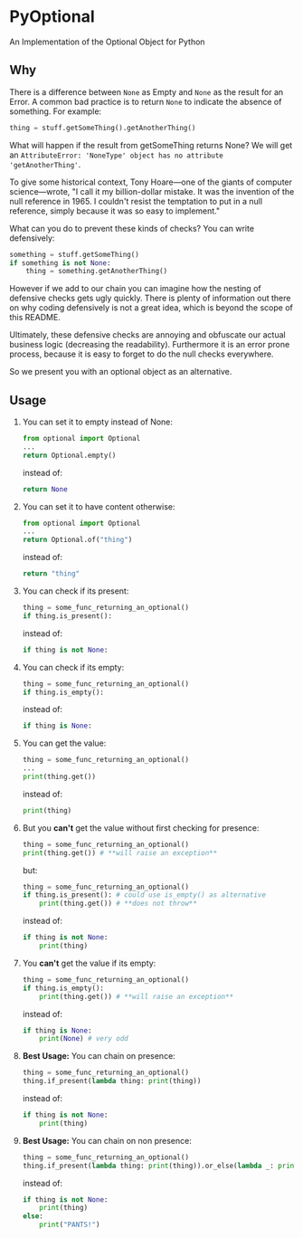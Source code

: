 # PyOptional
An Implementation of the Optional Object for Python

## Why

There is a difference between `None` as Empty and `None` as the result for an Error.  A common bad practice is to
return `None` to indicate the absence of something.  For example:
```python
thing = stuff.getSomeThing().getAnotherThing()
```
What will happen if the result from getSomeThing returns None?  We will get an `AttributeError: 'NoneType' object has
no attribute 'getAnotherThing'`.

To give some historical context, Tony Hoare—one of the giants of computer science—wrote, "I call it my billion-dollar
mistake. It was the invention of the null reference in 1965. I couldn't resist the temptation to put in a null
reference, simply because it was so easy to implement."

What can you do to prevent these kinds of checks?  You can write defensively:
```python
something = stuff.getSomeThing()
if something is not None:
    thing = something.getAnotherThing()
```
However if we add to our chain you can imagine how the nesting of defensive checks gets ugly quickly. There is plenty
of information out there on why coding defensively is not a great idea, which is beyond the scope of this README.

Ultimately, these defensive checks are annoying and obfuscate our actual business logic (decreasing the readability).
Furthermore it is an error prone process, because it is easy to forget to do the null checks everywhere.

So we present you with an optional object as an alternative.

## Usage

1. You can set it to empty instead of None:
    ```python
    from optional import Optional
    ...
    return Optional.empty()
    ```
    instead of:
    ```python
    return None
    ```

2. You can set it to have content otherwise:
    ```python
    from optional import Optional
    ...
    return Optional.of("thing")
    ```
    instead of:
    ```python
    return "thing"
    ```

3. You can check if its present:
    ```python
    thing = some_func_returning_an_optional()
    if thing.is_present():
    ```
    instead of:
    ```python
    if thing is not None:
    ```

4. You can check if its empty:
    ```python
    thing = some_func_returning_an_optional()
    if thing.is_empty():
    ```
    instead of:
    ```python
    if thing is None:
    ```

5. You can get the value:
    ```python
    thing = some_func_returning_an_optional()
    ...
    print(thing.get())
    ```
    instead of:
    ```python
    print(thing)
    ```

6. But you **can't** get the value without first checking for presence:
    ```python
    thing = some_func_returning_an_optional()
    print(thing.get()) # **will raise an exception**
    
    ```
    but:
    ```python
    thing = some_func_returning_an_optional()
    if thing.is_present(): # could use is_empty() as alternative
        print(thing.get()) # **does not throw**
    ```
    instead of:
    ```python
    if thing is not None:
        print(thing)
    ```

7. You **can't** get the value if its empty:
    ```python
    thing = some_func_returning_an_optional()
    if thing.is_empty():
        print(thing.get()) # **will raise an exception**
    ```
    instead of:
    ```python
    if thing is None:
        print(None) # very odd
    ```

8. **Best Usage:** You can chain on presence:
    ```python
    thing = some_func_returning_an_optional()
    thing.if_present(lambda thing: print(thing))
    ```
    instead of:
    ```python
    if thing is not None:
        print(thing)
    ```

9. **Best Usage:** You can chain on non presence:
    ```python
    thing = some_func_returning_an_optional()
    thing.if_present(lambda thing: print(thing)).or_else(lambda _: print("PANTS!")
    ```
    instead of:
    ```python
    if thing is not None:
        print(thing)
    else:
        print("PANTS!")
    ```


















